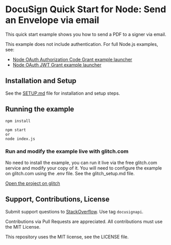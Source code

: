 # DocuSign Quick Start for Node: Send an Envelope via email

This quick start example shows you how to send a PDF to a signer via email.

This example does not include authentication. For full Node.js examples, see:

* [Node OAuth Authorization Code Grant example launcher](https://github.com/docusign/eg-03-node-auth-code-grant)
* [Node OAuth JWT Grant example launcher](https://github.com/docusign/eg-01-node-jwt)

## Installation and Setup
See the
[SETUP.md](https://github.com/docusign/qs-02-node-send-envelope/blob/master/SETUP.md)
file for installation and setup steps.

## Running the example
````
npm install

npm start
or
node index.js
````

### Run and modify the example live with glitch.com

No need to install the example, you can run it live via
the free glitch.com service and modify your copy of it.
You will need to configure
the example on glitch.com using the .env file. See the
glitch_setup.md file.

[Open the project on glitch](https://glitch.com/edit/#!/remix/docusign-send-envelope)

## Support, Contributions, License

Submit support questions to [StackOverflow](https://stackoverflow.com). Use tag `docusignapi`.

Contributions via Pull Requests are appreciated.
All contributions must use the MIT License.

This repository uses the MIT license, see the
LICENSE file.
